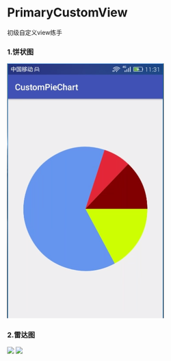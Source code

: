 # PrimaryCustomView
初级自定义view练手
### 1.饼状图
![](https://github.com/GuoZhaoHui628/ProjectPicture/raw/master/QQ截图20170825113144.png)
<br>
### 2.雷达图
![](https://github.com/GuoZhaoHui628/PrimaryCustomView/CustomPathTest//raw/master/111223.gif)
![](https://github.com/GuoZhaoHui628/PrimaryCustomView/CustomPathTest//raw/master/QQ截图20171228114756.png)
